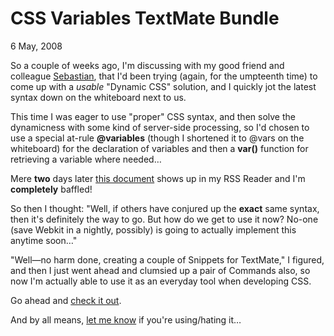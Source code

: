 CSS Variables TextMate Bundle
=============================

<time datetime="2008-05-06T02:09:38+0200"> 6 May, 2008</time>

So a couple of weeks ago, I'm discussing with my good friend and colleague
[Sebastian][SEB], that I'd been trying
(again, for the umpteenth time) to come up with a *usable* "Dynamic CSS" solution,
and I quickly jot the latest syntax down on the whiteboard next to us.

This time I was eager to use "proper" CSS syntax, and then
solve the dynamicness with some kind of server-side processing, so I'd chosen to use a
special at-rule **@variables** (though I shortened it to @vars on the whiteboard) for
the declaration of variables and then a **var()** function for retrieving a variable
where needed…

Mere **two** days later [this document][CSSVARS]
shows up in my RSS Reader and I'm **completely** baffled!

So then I thought: "Well, if others have conjured up the **exact** same syntax,
then it's definitely the way to go. But how do we get to use it now? No-one (save Webkit in a
nightly, possibly) is going to actually implement this anytime soon…"

"Well—no harm done, creating a couple of Snippets for TextMate," I figured, and
then I just went ahead and clumsied up a pair of Commands also, so now I'm actually able to use
it as an everyday tool when developing CSS.

Go ahead and [check it out][BUNDLE].

And by all means, [let me know][MAIL]
if you're using/hating it…


[SEB]: http://www.dammark.net
[CSSVARS]: http://disruptive-innovations.com/zoo/cssvariables/
[BUNDLE]: https://greystate.dk/resources/css-variables/ "TextMate Bundle for CSS Variables"
[MAIL]: mailto:chriztian@SP@M@steinmeier.dk "- or just say 'Hi'..."

<data data-slug="css-variables-bundle"></data>
